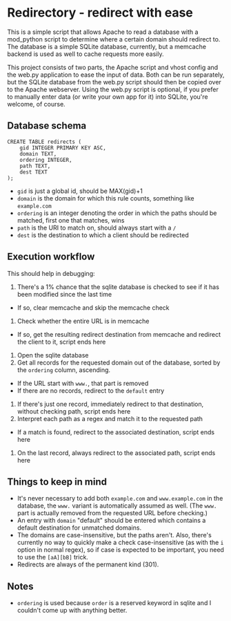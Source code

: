 # Redirectory - redirect with ease

This is a simple script that allows Apache to read a database with a mod\_python script to determine where a certain
domain should redirect to. The database is a simple SQLite database, currently, but a memcache backend is used as well
to cache requests more easily.

This project consists of two parts, the Apache script and vhost config and the web.py application to ease the input
of data. Both can be run separately, but the SQLite database from the web.py script should then be copied over to the
Apache webserver. Using the web.py script is optional, if you prefer to manually enter data (or write your own app for
it) into SQLite, you're welcome, of course.

## Database schema

```
CREATE TABLE redirects (
	gid INTEGER PRIMARY KEY ASC,
	domain TEXT,
	ordering INTEGER,
	path TEXT,
	dest TEXT
);
```

 * `gid` is just a global id, should be MAX(gid)+1
 * `domain` is the domain for which this rule counts, something like `example.com`
 * `ordering` is an integer denoting the order in which the paths should be matched, first one that matches, wins
 * `path` is the URI to match on, should always start with a `/`
 * `dest` is the destination to which a client should be redirected

## Execution workflow

This should help in debugging:

 1. There's a 1% chance that the sqlite database is checked to see if it has been modified since the last time
   * If so, clear memcache and skip the memcache check
 1. Check whether the entire URL is in memcache
   * If so, get the resulting redirect destination from memcache and redirect the client to it, script ends here
 1. Open the sqlite database
 1. Get all records for the requested domain out of the database, sorted by the `ordering` column, ascending.
   * If the URL start with `www.`, that part is removed
   * If there are no records, redirect to the `default` entry
 1. If there's just one record, immediately redirect to that destination, without checking path, script ends here
 1. Interpret each path as a regex and match it to the requested path
   * If a match is found, redirect to the associated destination, script ends here
 1. On the last record, always redirect to the associated path, script ends here

## Things to keep in mind

 * It's never necessary to add both `example.com` and `www.example.com` in the database, the `www.` variant is
   automatically assumed as well. (The `www.` part is actually removed from the requested URL before checking.)
 * An entry with `domain` "default" should be entered which contains a default destination for unmatched domains.
 * The domains are case-insensitive, but the paths aren't. Also, there's currently no way to quickly make a check
   case-insensitive (as with the `i` option in normal regex), so if case is expected to be important, you need to
   use the `[aA][bB]` trick.
 * Redirects are always of the permanent kind (301).

## Notes

 * `ordering` is used because `order` is a reserved keyword in sqlite and I couldn't come up with anything better.
